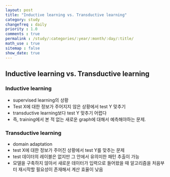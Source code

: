 ```yaml
---
layout: post
title: "Inductive learning vs. Transductive learning"
category: study
changefreq : daily
priority : 1.0
comments : true
permalink : /study/:categories/:year/:month/:day/:title/
math_use : true
sitemap : false
show_date: true
---
```


## Inductive learning vs. Transductive learning

### Inductive learning

- supervised learning의 상황
- Test X에 대한 정보가 주어지지 않은 상황에서 test Y 맞추기
- transductive learning보다 test Y 맞추기 어렵다
- 즉, training에서 본 적 없는 새로운 graph에 대해서 예측해야하는 문제.



### Transductive learning

- domain adaptation
- test X에 대한 정보가 주어진 상황에서 test Y를 맞추는 문제
- test 데이터의 레이블은 없지만 그 안에서 유의미한 패턴 추출이 가능
- 모델을 구축하지 않아서 새로운 데이터가 입력으로 들어왔을 때 알고리즘을 처음부터 재시작할 필요성이 존재해서 계산 효율이 낮음











